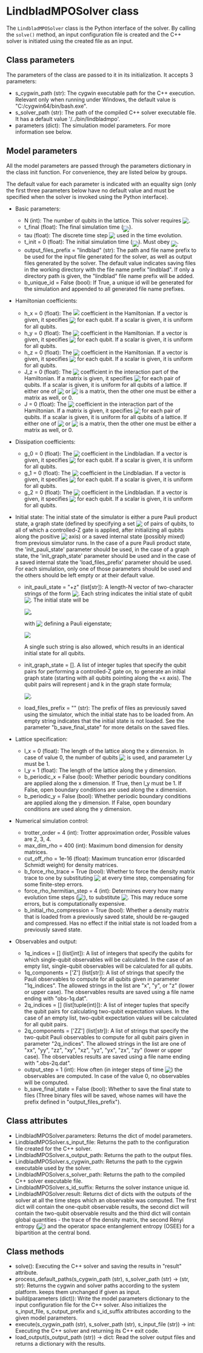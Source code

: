 # LindbladMPOSolver class

The `LindbladMPOSolver` class is the Python interface of the solver. By calling the `solve()` method, an input configuration file is created and the C++ solver is initiated using the created file as an input.

## Class parameters

The parameters of the class are passed to it in its initialization. It accepts 3 parameters:

* s_cygwin_path (str): The cygwin executable path for the C++ execution. Relevant only when running under Windows, the default value is "C:/cygwin64/bin/bash.exe".
* s_solver_path (str): The path of the compiled C++ solver executable file. It has a default value '/../bin/lindbladmpo'.
* parameters (dict): The simulation model parameters. For more information see below.

## Model parameters

All the model parameters are passed through the parameters dictionary in the class init function. For convenience, they are listed below by groups.

The default value for each parameter is indicated with an equality sign (only the first three parameters below have no default value and must be specified when the solver is invoked using the Python interface).

* Basic parameters:
    * N (int): The number of qubits in the lattice. This solver requires <img src="https://render.githubusercontent.com/render/math?math=N \geq 2" style="vertical-align:bottom">.
    * t_final (float): The final simulation time (<img src="https://render.githubusercontent.com/render/math?math=t_f" align=middle>).
    * tau (float): The discrete time step <img src="https://render.githubusercontent.com/render/math?math=\tau" style="vertical-align:bottom"> used in the time evolution.
    * t_init = 0 (float): The initial simulation time (<img src="https://render.githubusercontent.com/render/math?math=t_0" align=middle>). Must obey <img src="https://render.githubusercontent.com/render/math?math=t_0 \le t_f" align=middle>.
    * output_files_prefix = "lindblad" (str): The path and file name prefix to be used for the input file generated for the solver, as well as output files generated by the solver. The default value indicates saving files in the working directory with the file name prefix "lindblad". If only a directory path is given, the "lindblad" file name prefix will be added.
    * b_unique_id = False (bool): If True, a unique id will be generated for the simulation and appended to all generated file name prefixes.
* Hamiltonian coefficients:
    * h_x = 0 (float): The <img src="https://render.githubusercontent.com/render/math?math=h_{x,i}" > coefficient in the Hamiltonian. If a vector is given, it specifies <img src="https://render.githubusercontent.com/render/math?math=h_{x,i}" style="vertical-align:middle"> for each qubit. If a scalar is given, it is uniform for all qubits.
    * h_y = 0 (float): The <img src="https://render.githubusercontent.com/render/math?math=h_{y,i}" style="vertical-align:bottom"> coefficient in the Hamiltonian. If a vector is given, it specifies <img src="https://render.githubusercontent.com/render/math?math=h_{y,i}" style="vertical-align:bottom"> for each qubit. If a scalar is given, it is uniform for all qubits.
    * h_z = 0 (float): The <img src="https://render.githubusercontent.com/render/math?math=h_{z,i}" style="vertical-align:bottom"> coefficient in the Hamiltonian. If a vector is given, it specifies <img src="https://render.githubusercontent.com/render/math?math=h_{z,i}" style="vertical-align:bottom"> for each qubit. If a scalar is given, it is uniform for all qubits.
    * J_z = 0 (float): The <img src="https://render.githubusercontent.com/render/math?math=J^z_{ij}" style="vertical-align:bottom"> coefficient in the interaction part of the Hamiltonian. If a matrix is given, it specifies <img src="https://render.githubusercontent.com/render/math?math=J^z_{ij}" style="vertical-align:bottom"> for each pair of qubits. If a scalar is given, it is uniform for all qubits of a lattice. If either one of <img src="https://render.githubusercontent.com/render/math?math=J" style="vertical-align:bottom"> or <img src="https://render.githubusercontent.com/render/math?math=J_z" style="vertical-align:bottom"> is a matrix, then the other one must be either a matrix as well, or 0.
    * J = 0 (float): The <img src="https://render.githubusercontent.com/render/math?math=J_{ij}" style="vertical-align:bottom"> coefficient in the interaction part of the Hamiltonian. If a matrix is given, it specifies <img src="https://render.githubusercontent.com/render/math?math=J_{ij}" style="vertical-align:bottom"> for each pair of qubits. If a scalar is given, it is uniform for all qubits of a lattice. If either one of <img src="https://render.githubusercontent.com/render/math?math=J" style="vertical-align:bottom"> or <img src="https://render.githubusercontent.com/render/math?math=J_z" style="vertical-align:bottom"> is a matrix, then the other one must be either a matrix as well, or 0.
* Dissipation coefficients:
    * g_0 = 0 (float): The <img src="https://render.githubusercontent.com/render/math?math=g_{0,i}" style="vertical-align:bottom"> coefficient in the Lindbladian. If a vector is given, it specifies <img src="https://render.githubusercontent.com/render/math?math=g_{0,i}" style="vertical-align:bottom"> for each qubit. If a scalar is given, it is uniform for all qubits.
    * g_1 = 0 (float): The <img src="https://render.githubusercontent.com/render/math?math=g_{1,i}" style="vertical-align:bottom"> coefficient in the Lindbladian. If a vector is given, it specifies <img src="https://render.githubusercontent.com/render/math?math=g_{1,i}" style="vertical-align:bottom"> for each qubit. If a scalar is given, it is uniform for all qubits.
    * g_2 = 0 (float): The <img src="https://render.githubusercontent.com/render/math?math=g_{2,i}" style="vertical-align:bottom"> coefficient in the Lindbladian. If a vector is given, it specifies <img src="https://render.githubusercontent.com/render/math?math=g_{2,i}" style="vertical-align:bottom"> for each qubit. If a scalar is given, it is uniform for all qubits.
* Initial state:
    The initial state of the simulator is either a pure Pauli product state, a graph state (defined by specifying a set <img src="https://render.githubusercontent.com/render/math?math=V" style="vertical-align:bottom"> of pairs of qubits, to all of which a controlled-Z gate is applied, after initializing all qubits along the positive <img src="https://render.githubusercontent.com/render/math?math=x" style="vertical-align:bottom"> axis) or a saved internal state (possibly mixed) from previous simulator runs.
    In the case of a pure Pauli product state, the 'init_pauli_state' parameter should be used, in the case of a graph state, the 'init_graph_state' parameter should be used and in the case of a saved internal state the 'load_files_prefix' parameter should be used. For each simulation, only one of those parameters should be used and the others should be left empty or at their default value.

    * init_pauli_state = "+z" (list[str]): A length-N vector of two-character strings of the form <img src="https://render.githubusercontent.com/render/math?math=\pm a" style="vertical-align:bottom">. Each string indicates the initial state of qubit <img src="https://render.githubusercontent.com/render/math?math=i" style="vertical-align:bottom">. The initial state will be

      <img src="https://render.githubusercontent.com/render/math?math=\rho(t_0) = \left|\psi_0\rangle\langle \psi_0\right|,\qquad \left|\psi_0\rangle = \prod_i \right|\pm a_i\rangle" style="vertical-align:bottom">,

      with <img src="https://render.githubusercontent.com/render/math?math=\pm a" style="vertical-align:bottom"> defining a Pauli eigenstate;

      <img src="https://render.githubusercontent.com/render/math?math=\sigma_i^a\left|\pm a_i\rangle = \pm \right|\pm a_i\rangle." style="vertical-align:bottom">

      A single such string is also allowed, which results in an identical initial state for all qubits.
    * init_graph_state = []. A list of integer tuples that specify the qubit pairs for performing a controlled-Z gate on, to generate an initial graph state (starting with all qubits pointing along the +x axis). The qubit pairs will represent j and k in the graph state formula;

      <img src="https://render.githubusercontent.com/render/math?math=\left|\psi_0\rangle=%20\prod_{(j,k)\in%20V}{CZ}[j,k]%20\prod_i%20\right|%2b%20x_i\rangle" style="vertical-align:bottom">.
    * load_files_prefix = "" (str): The prefix of files as previously saved using the simulator, which the initial state has to be loaded from. An empty string indicates that the initial state is not loaded. See the parameter "b_save_final_state" for more details on the saved files.
* Lattice specification:
    * l_x = 0 (float): The length of the lattice along the x dimension. In case of value 0, the number of qubits <img src="https://render.githubusercontent.com/render/math?math=N" style="vertical-align:bottom"> is used, and parameter l_y must be 1.
    * l_y = 1 (float): The length of the lattice along the y dimension.
    * b_periodic_x = False (bool): Whether periodic boundary conditions are applied along the x dimension. If True, then l_y must be 1. If False, open boundary conditions are used along the x dimension.
    * b_periodic_y = False (bool): Whether periodic boundary conditions are applied along the y dimension. If False, open boundary conditions are used along the y dimension.
* Numerical simulation control:
    * trotter_order = 4 (int): Trotter approximation order, Possible values are 2, 3, 4.
    * max_dim_rho = 400 (int): Maximum bond dimension for density matrices.
    * cut_off_rho = 1e-16 (float): Maximum truncation error (discarded Schmidt weight) for density matrices.
    * b_force_rho_trace = True (bool): Whether to force the density matrix trace to one by substituting <img src="https://render.githubusercontent.com/render/math?math=\rho \to\rho/ {\rm tr}\{\rho\}" style="vertical-align:bottom"> at every time step, compensating for some finite-step errors.
    * force_rho_hermitian_step = 4 (int): Determines every how many evolution time steps (<img src="https://render.githubusercontent.com/render/math?math=\tau" style="vertical-align:bottom">), to substitute <img src="https://render.githubusercontent.com/render/math?math=\rho \to (\rho %2b \rho^\dagger)/2" style="vertical-align:bottom">. This may reduce some errors, but is computationally expensive.
    * b_initial_rho_compression = True (bool): Whether a density matrix that is loaded from a previously saved state, should be re-gauged and compressed. Has no effect if the initial state is not loaded from a previously saved state.
* Observables and output:
    * 1q_indices = [] (list[int]): A list of integers that specify the qubits for which single-qubit observables will be calculated. In the case of an empty list, single-qubit observables will be calculated for all qubits.
    * 1q_components = ['Z'] (list[str]): A list of strings that specify the Pauli observables to compute for all qubits given in parameter "1q_indices". The allowed strings in the list are "x", "y", or "z" (lower or upper case). The observables results are saved using a file name ending with "obs-1q.dat".
    * 2q_indices = [] (list[tuple(int)]): A list of integer tuples that specify the qubit pairs for calculating two-qubit expectation values. In the case of an empty list, two-qubit expectation values will be calculated for all qubit pairs.
    * 2q_components = ['ZZ'] (list[str]): A list of strings that specify the two-qubit Pauli observables to compute for all qubit pairs given in parameter "2q_indices". The allowed strings in the list are one of "xx", "yy", "zz", "xy", "xz", "yz", "yx", "zx", "zy" (lower or upper case). The observables results are saved using a file name ending with ".obs-2q.dat".
    * output_step = 1 (int): How often (in integer steps of time <img src="https://render.githubusercontent.com/render/math?math=\tau" style="vertical-align:bottom">) the observables are computed. In case of the value 0, no observables will be computed.
    * b_save_final_state = False (bool): Whether to save the final state to files (Three binary files will be saved, whose names will have the prefix defined in "output_files_prefix").

## Class attributes

* LindbladMPOSolver.parameters: Returns the dict of model parameters.
* LindbladMPOSolver.s_input_file: Returns the path to the configuration file created for the C++ solver.
* LindbladMPOSolver.s_output_path: Returns the path to the output files.
* LindbladMPOSolver.s_cygwin_path: Returns the path to the cygwin executable used by the solver.
* LindbladMPOSolver.s_solver_path: Returns the path to the compiled C++ solver executable file.
* LindbladMPOSolver.s_id_suffix: Returns the solver instance unique id.
* LindbladMPOSolver.result: Returns dict of dicts with the outputs of the solver at all the time steps which an observable was computed. The first dict will contain the one-qubit observable results, the second dict will contain the two-qubit observable results and the third dict will contain global quantities - the trace of the density matrix, the second Rényi entropy (<img src="https://render.githubusercontent.com/render/math?math=-\ln{(\rm tr }\{\rho^2\})" style="vertical-align:bottom">) and the operator space entanglement entropy (OSEE) for a bipartition at the central bond.

## Class methods

* solve(): Executing the C++ solver and saving the results in "result" attribute.
* process_default_paths(s_cygwin_path (str), s_solver_path (str) -> (str, str): Returns the cygwin and solver paths according to the system platform. keeps them unchanged if given as input.
* build(parameters (dict)): Write the model parameters dictionary to the input configuration file for the C++ solver. Also initializes the s_input_file, s_output_prefix and s_id_suffix attributes according to the given model parameters.
* execute(s_cygwin_path (str), s_solver_path (str), s_input_file (str)) -> int: Executing the C++ solver and returning its C++ exit code.
* load_output(s_output_path (str)) -> dict: Read the solver output files and returns a dictionary with the results.
